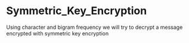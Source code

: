 # Symmetric_Key_Encryption
Using character and bigram frequency we will try to decrypt a message encrypted with symmetric key encryption

